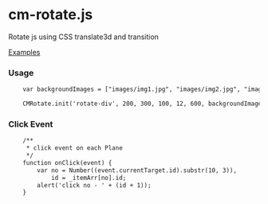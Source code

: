 cm-rotate.js
============

Rotate js using CSS translate3d and transition

[Examples](http://work.cmiscm.com/cm-rotate.js/)



### Usage ###
```html
    var backgroundImages = ["images/img1.jpg", "images/img2.jpg", "images/img3.jpg"];

    CMRotate.init('rotate-div', 200, 300, 100, 12, 600, backgroundImages);
```

### Click Event ###
```html
    /**
     * click event on each Plane
     */
    function onClick(event) {
        var no = Number((event.currentTarget.id).substr(10, 3)),
            id = _itemArr[no].id;
        alert('click no - ' + (id + 1));
    }
```
